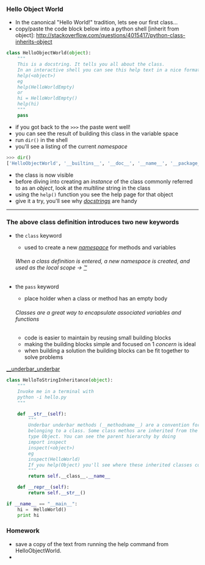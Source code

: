 ### Hello Object World
* In the canonical "Hello World!" tradition, lets see our first class...
* copy/paste the code block below into a python shell
[inherit from object]: http://stackoverflow.com/questions/4015417/python-class-inherits-object

```python
class HelloObjectWorld(object):
    """
    This is a docstring. It tells you all about the class.
    In an interactive shell you can see this help text in a nice format by doing
    help(<object>)
    eg
    help(HelloWorldEmpty)
    or
    hi = HelloWorldEmpty()
    help(hi)
    """
    pass
```

* if you got back to the `>>>` the paste went well!
* you can see the result of building this class in the variable space
* run `dir()` in the shell
* you'll see a listing of the current *namespace*

```python
>>> dir()
['HelloObjectWorld', '__builtins__', '__doc__', '__name__', '__package__']
```

* the class is now visible
* before diving into creating an *instance* of the class commonly referred to as an *object*, look at the *multiline* string in the class
* using the `help()` function you see the help page for that object
* give it a try, you'll see why [*docstrings*](https://www.python.org/dev/peps/pep-0257/#what-is-a-docstring) are handy

---

### The above class definition introduces two new keywords
* the `class` keyword
    * used to create a new [*namespace*](https://docs.python.org/2/tutorial/classes.html#python-scopes-and-namespaces) for methods and variables

    ###### When a class definition is entered, a new namespace is created, and used as the local scope -> [:tm:](https://docs.python.org/2/tutorial/classes.html#class-definition-syntax)
* the `pass` keyword
    * place holder when a class or method has an empty body

    ###### Classes are a great way to *encapsulate* associated variables and functions
    * code is easier to maintain by reusing small building blocks
    * making the building blocks simple and focused on 1 *concern* is ideal
    * when building a solution the building blocks can be fit together to solve problems

[ __underbar_underbar ](https://docs.python.org/2/tutorial/classes.html#private-variables-and-class-local-references)

```python
class HelloToStringInheritance(object):
    """
    Invoke me in a terminal with
    python -i hello.py
    """

    def __str__(self):
        """
        Underbar underbar methods (__methodname__) are a convention for methods
        belonging to a class. Some class methos are inherited from the parent
        type Object. You can see the parent hierarchy by doing
        import inspect
        inspect(<object>)
        eg
        inspect(HelloWorld)
        If you help(Object) you'll see where these inherited classes come from.
        """
        return self.__class__.__name__

    def __repr__(self):
        return self.__str__()

if __name__ == "__main__":
    hi =  HelloWorld()
    print hi
```


### Homework
* save a copy of the text from running the help command from HelloObjectWorld.
* 
